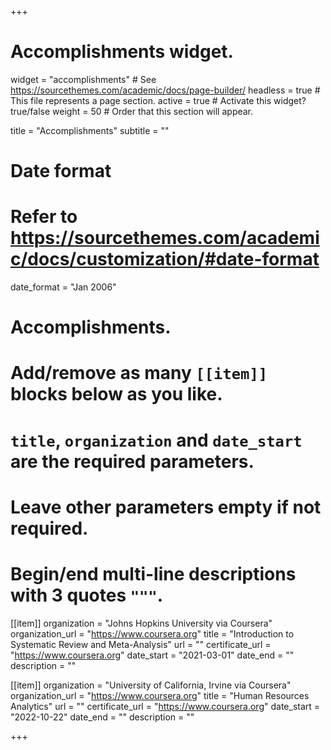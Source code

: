 +++
# Accomplishments widget.
widget = "accomplishments"  # See https://sourcethemes.com/academic/docs/page-builder/
headless = true  # This file represents a page section.
active = true  # Activate this widget? true/false
weight = 50  # Order that this section will appear.

title = "Accomplish&shy;ments"
subtitle = ""

# Date format
#   Refer to https://sourcethemes.com/academic/docs/customization/#date-format
date_format = "Jan 2006"

# Accomplishments.
#   Add/remove as many `[[item]]` blocks below as you like.
#   `title`, `organization` and `date_start` are the required parameters.
#   Leave other parameters empty if not required.
#   Begin/end multi-line descriptions with 3 quotes `"""`.

[[item]]
  organization = "Johns Hopkins University via Coursera"
  organization_url = "https://www.coursera.org"
  title = "Introduction to Systematic Review and Meta-Analysis"
  url = ""
  certificate_url = "https://www.coursera.org"
  date_start = "2021-03-01"
  date_end = ""
  description = ""

[[item]]
  organization = "University of California, Irvine via Coursera"
  organization_url = "https://www.coursera.org"
  title = "Human Resources Analytics"
  url = ""
  certificate_url = "https://www.coursera.org"
  date_start = "2022-10-22"
  date_end = ""
  description = ""

+++
